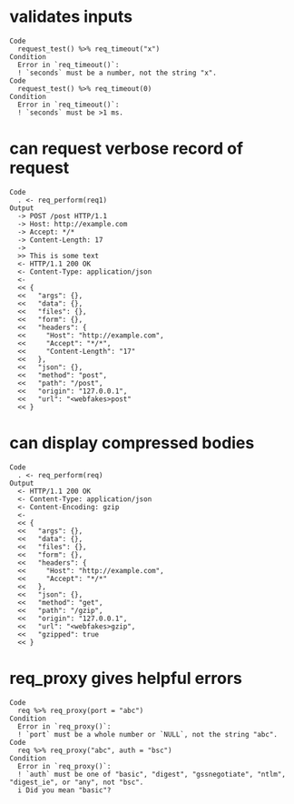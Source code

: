 # validates inputs

    Code
      request_test() %>% req_timeout("x")
    Condition
      Error in `req_timeout()`:
      ! `seconds` must be a number, not the string "x".
    Code
      request_test() %>% req_timeout(0)
    Condition
      Error in `req_timeout()`:
      ! `seconds` must be >1 ms.

# can request verbose record of request

    Code
      . <- req_perform(req1)
    Output
      -> POST /post HTTP/1.1
      -> Host: http://example.com
      -> Accept: */*
      -> Content-Length: 17
      -> 
      >> This is some text
      <- HTTP/1.1 200 OK
      <- Content-Type: application/json
      <- 
      << {
      <<   "args": {},
      <<   "data": {},
      <<   "files": {},
      <<   "form": {},
      <<   "headers": {
      <<     "Host": "http://example.com",
      <<     "Accept": "*/*",
      <<     "Content-Length": "17"
      <<   },
      <<   "json": {},
      <<   "method": "post",
      <<   "path": "/post",
      <<   "origin": "127.0.0.1",
      <<   "url": "<webfakes>post"
      << }

# can display compressed bodies

    Code
      . <- req_perform(req)
    Output
      <- HTTP/1.1 200 OK
      <- Content-Type: application/json
      <- Content-Encoding: gzip
      <- 
      << {
      <<   "args": {},
      <<   "data": {},
      <<   "files": {},
      <<   "form": {},
      <<   "headers": {
      <<     "Host": "http://example.com",
      <<     "Accept": "*/*"
      <<   },
      <<   "json": {},
      <<   "method": "get",
      <<   "path": "/gzip",
      <<   "origin": "127.0.0.1",
      <<   "url": "<webfakes>gzip",
      <<   "gzipped": true
      << }

# req_proxy gives helpful errors

    Code
      req %>% req_proxy(port = "abc")
    Condition
      Error in `req_proxy()`:
      ! `port` must be a whole number or `NULL`, not the string "abc".
    Code
      req %>% req_proxy("abc", auth = "bsc")
    Condition
      Error in `req_proxy()`:
      ! `auth` must be one of "basic", "digest", "gssnegotiate", "ntlm", "digest_ie", or "any", not "bsc".
      i Did you mean "basic"?

